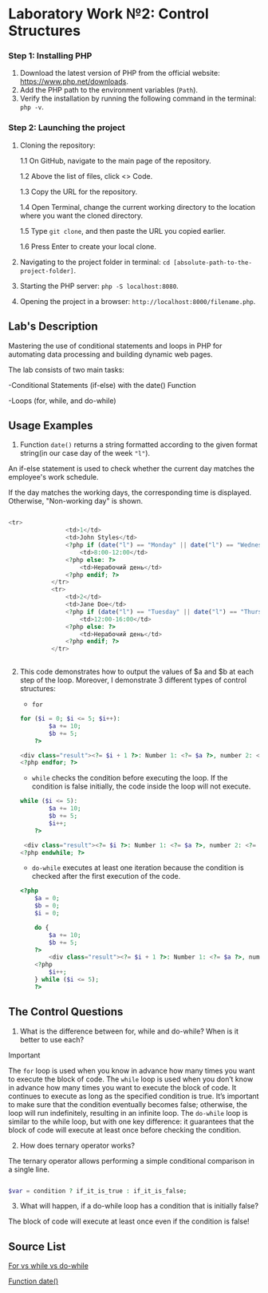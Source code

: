 # Laboratory Work №2: Control Structures

### Step 1: Installing PHP 

1. Download the latest version of PHP from the official website: https://www.php.net/downloads.
2. Add the PHP path to the environment variables (`Path`).
3. Verify the installation by running the following command in the terminal: `php -v`.

### Step 2: Launching the project

1. Cloning the repository:

   1.1 On GitHub, navigate to the main page of the repository.

   1.2 Above the list of files, click <> Code.
   
   1.3 Copy the URL for the repository.

   1.4 Open Terminal, сhange the current working directory to the location where you want the cloned directory.

   1.5 Type `git clone`, and then paste the URL you copied earlier.

   1.6 Press Enter to create your local clone.
3. Navigating to the project folder in terminal: `cd [absolute-path-to-the-project-folder]`.
4. Starting the PHP server: `php -S localhost:8080`.
5. Opening the project in a browser: `http://localhost:8000/filename.php`.

## Lab's Description

Mastering the use of conditional statements and loops in PHP for automating data processing and building dynamic web pages.

The lab consists of two main tasks:

-Conditional Statements (if-else) with the date() Function

-Loops (for, while, and do-while)


## Usage Examples

1. Function `date()` returns a string formatted according to the given format string(in our case day of the week `"l"`).

An if-else statement is used to check whether the current day matches the employee's work schedule. 

If the day matches the working days, the corresponding time is displayed. Otherwise, "Non-working day" is shown. 

```php

<tr>
                <td>1</td>
                <td>John Styles</td>
                <?php if (date("l") == "Monday" || date("l") == "Wednesday" || date("l") == "Friday"): ?>
                    <td>8:00-12:00</td>
                <?php else: ?>
                    <td>Нерабочий день</td>
                <?php endif; ?>
            </tr>
            <tr>
                <td>2</td>
                <td>Jane Doe</td>
                <?php if (date("l") == "Tuesday" || date("l") == "Thursday" || date("l") == "Saturday"): ?>
                    <td>12:00-16:00</td>
                <?php else: ?>
                    <td>Нерабочий день</td>
                <?php endif; ?>
            </tr>
        
```

2. This code demonstrates how to output the values of $a and $b at each step of the loop. Moreover, I demonstrate 3 different types of control structures:

    - `for`

    ```php
    for ($i = 0; $i <= 5; $i++):
            $a += 10;
            $b += 5;
        ?>

    <div class="result"><?= $i + 1 ?>: Number 1: <?= $a ?>, number 2: <?= $b ?></div>
    <?php endfor; ?>
    ```

    - `while` checks the condition before executing the loop. If the condition is false initially, the code inside the loop will not execute.

    ```php
    while ($i <= 5):
            $a += 10;
            $b += 5;
            $i++;
        ?>

     <div class="result"><?= $i ?>: Number 1: <?= $a ?>, number 2: <?= $b ?></div>
    <?php endwhile; ?>
    ```

    - `do-while` executes at least one iteration because the condition is checked after the first execution of the code.

    ```php
    <?php
        $a = 0;
        $b = 0;
        $i = 0;

        do {
            $a += 10;
            $b += 5;
        ?>
            <div class="result"><?= $i + 1 ?>: Number 1: <?= $a ?>, number 2: <?= $b ?></div>
        <?php
            $i++;
        } while ($i <= 5);
        ?>
    ```

## The Control Questions

1. What is the difference between for, while and do-while? When is it better to use each?

> [!IMPORTANT]
> The `for` loop is used when you know in advance how many times you want to execute the block of code.
> The `while` loop is used when you don’t know in advance how many times you want to execute the block of code. It continues to execute as long as the specified condition is true.
It’s important to make sure that the condition eventually becomes false; otherwise, the loop will run indefinitely, resulting in an infinite loop.
> The `do-while` loop is similar to the while loop, but with one key difference: it guarantees that the block of code will execute at least once before checking the condition.

2. How does ternary operator works?

The ternary operator allows performing a simple conditional comparison in a single line. 

```php

$var = condition ? if_it_is_true : if_it_is_false;

```

3. What will happen, if a do-while loop has a condition that is initially false?

The block of code will execute at least once even if the condition is false!

## Source List 

[For vs while vs do-while](https://www.geeksforgeeks.org/difference-between-for-while-and-do-while-loop-in-programming/)

[Function date()](https://www.php.net/manual/en/function.date.php)

















